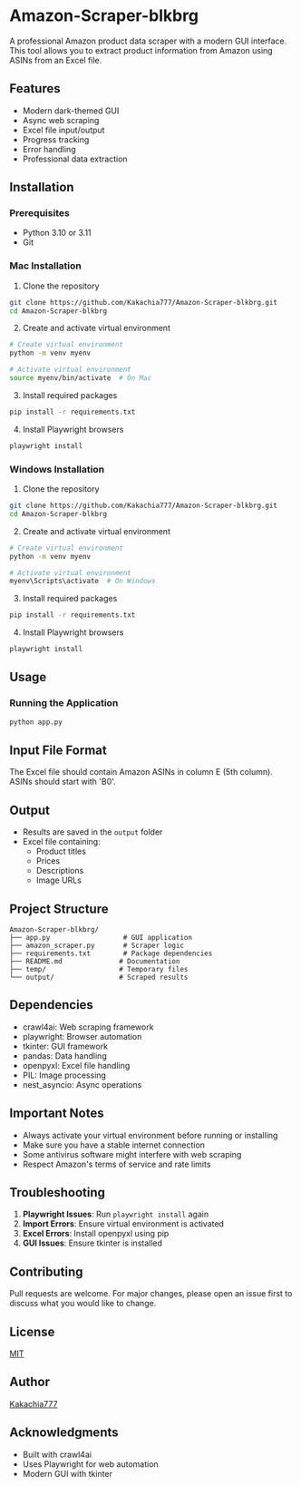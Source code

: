 # Amazon-Scraper-blkbrg

A professional Amazon product data scraper with a modern GUI interface. This tool allows you to extract product information from Amazon using ASINs from an Excel file.

## Features
- Modern dark-themed GUI
- Async web scraping
- Excel file input/output
- Progress tracking
- Error handling
- Professional data extraction

## Installation

### Prerequisites
- Python 3.10 or 3.11
- Git

### Mac Installation

1. Clone the repository
```bash
git clone https://github.com/Kakachia777/Amazon-Scraper-blkbrg.git
cd Amazon-Scraper-blkbrg
```

2. Create and activate virtual environment
```bash
# Create virtual environment
python -m venv myenv

# Activate virtual environment
source myenv/bin/activate  # On Mac
```

3. Install required packages
```bash
pip install -r requirements.txt
```

4. Install Playwright browsers
```bash
playwright install
```

### Windows Installation

1. Clone the repository
```bash
git clone https://github.com/Kakachia777/Amazon-Scraper-blkbrg.git
cd Amazon-Scraper-blkbrg
```

2. Create and activate virtual environment
```bash
# Create virtual environment
python -m venv myenv

# Activate virtual environment
myenv\Scripts\activate  # On Windows
```

3. Install required packages
```bash
pip install -r requirements.txt
```

4. Install Playwright browsers
```bash
playwright install
```

## Usage

### Running the Application
```bash
python app.py
```

## Input File Format
The Excel file should contain Amazon ASINs in column E (5th column). ASINs should start with 'B0'.

## Output
- Results are saved in the `output` folder
- Excel file containing:
  - Product titles
  - Prices
  - Descriptions
  - Image URLs

## Project Structure
```
Amazon-Scraper-blkbrg/
├── app.py                  # GUI application
├── amazon_scraper.py       # Scraper logic
├── requirements.txt        # Package dependencies
├── README.md              # Documentation
├── temp/                  # Temporary files
└── output/                # Scraped results
```

## Dependencies
- crawl4ai: Web scraping framework
- playwright: Browser automation
- tkinter: GUI framework
- pandas: Data handling
- openpyxl: Excel file handling
- PIL: Image processing
- nest_asyncio: Async operations

## Important Notes
- Always activate your virtual environment before running or installing
- Make sure you have a stable internet connection
- Some antivirus software might interfere with web scraping
- Respect Amazon's terms of service and rate limits

## Troubleshooting
1. **Playwright Issues**: Run `playwright install` again
2. **Import Errors**: Ensure virtual environment is activated
3. **Excel Errors**: Install openpyxl using pip
4. **GUI Issues**: Ensure tkinter is installed

## Contributing
Pull requests are welcome. For major changes, please open an issue first to discuss what you would like to change.

## License
[MIT](https://choosealicense.com/licenses/mit/)

## Author
[Kakachia777](https://github.com/Kakachia777)

## Acknowledgments
- Built with crawl4ai
- Uses Playwright for web automation
- Modern GUI with tkinter
